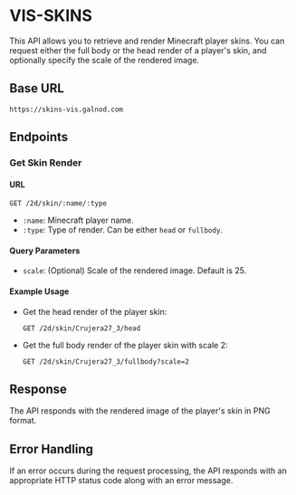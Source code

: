 
# VIS-SKINS

This API allows you to retrieve and render Minecraft player skins. You can request either the full body or the head render of a player's skin, and optionally specify the scale of the rendered image.

## Base URL

```
https://skins-vis.galnod.com
```

## Endpoints

### Get Skin Render

#### URL

```
GET /2d/skin/:name/:type
```

- `:name`: Minecraft player name.
- `:type`: Type of render. Can be either `head` or `fullbody`.

#### Query Parameters

- `scale`: (Optional) Scale of the rendered image. Default is 25.

#### Example Usage

- Get the head render of the player skin:
  ```
  GET /2d/skin/Crujera27_3/head
  ```

- Get the full body render of the player skin with scale 2:
  ```
  GET /2d/skin/Crujera27_3/fullbody?scale=2
  ```

## Response

The API responds with the rendered image of the player's skin in PNG format.

## Error Handling

If an error occurs during the request processing, the API responds with an appropriate HTTP status code along with an error message.
```
